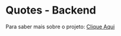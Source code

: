 # Quotes - Backend

Para saber mais sobre o projeto: [Clique Aqui](https://github.com/bernardocamps/quotes)
